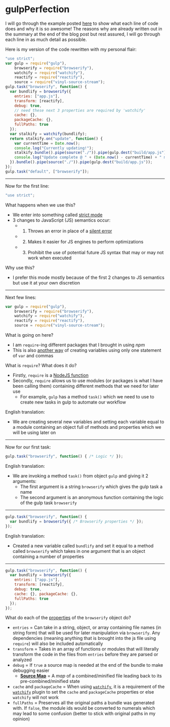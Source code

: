 # gulpPerfection

I will go through the example posted [here][1] to show what each line of code does and why it is so awesome! The reasons why are already written out in the summary at the end of the blog post but rest assured, I will go through each line in as much detail as possible.

Here is my version of the code rewritten with my personal flair:

```JavaScript
"use strict";
var gulp = require("gulp"),
    browserify = require("browserify"),
    watchify = require("watchify"),
    reactify = require("reactify"),
    source = require("vinyl-source-stream");
gulp.task("browserify", function() {
  var bundlify = browserify({
    entries: ["app.js"],
    transform: [reactify],
    debug: true,
    // need these next 3 properties are required by 'watchify'
    cache: {},
    packageCache: {},
    fullPaths: true
  });
  var stalkify = watchify(bundlify);
  return stalkify.on("update", function() {
    var currentTime = Date.now();
    console.log("Currently updating!");
    stalkify.bundle().pipe(source("./")).pipe(gulp.dest("build/app.js"));
    console.log("Update complete @ " + (Date.now() - currentTime) + " milliseconds!");
  }).bundle().pipe(source("./")).pipe(gulp.dest("build/app.js"));
});
gulp.task("default", ["browserify"]);
```

---

Now for the first line:

```JavaScript
"use strict";
```

What happens when we use this?
- We enter into something called [strict mode][2]
- 3 changes to JavaScript (JS) semantics occur:
  - 1) Throws an error in place of a [silent error][3]
  - 2) Makes it easier for JS engines to perform optimizations
  - 3) Prohibit the use of potential future JS syntax that may or may not work when executed

Why use this?
- I prefer this mode mostly because of the first 2 changes to JS semantics but use it at your own discretion

---

Next few lines:

```JavaScript
var gulp = require("gulp"),
    browserify = require("browserify"),
    watchify = require("watchify"),
    reactify = require("reactify"),
    source = require("vinyl-source-stream");
```

What is going on here?
- I am `require`-ing different packages that I brought in using *npm*
- This is also [another way][4] of creating variables using only one statement of `var` and commas

What is `require`? What does it do?
- Firstly, `require` is a [NodeJS function][5]
- Secondly, `require` allows us to use modules (or packages is what I have been calling them) containing different methods that we need for later use
  - For example, `gulp` has a method `task()` which we need to use to create new tasks in gulp to automate our workflow

English translation:
- We are creating several new variables and setting each variable equal to a module containing an object full of methods and properties which we will be using later on

---

Now for our first task:

```JavaScript
gulp.task("browserify", function() { /* Logic */ });
```

English translation:
- We are invoking a method `task()` from object `gulp` and giving it 2 arguments:
  - The first argument is a string `browserify` which gives the gulp task a name
  - The second argument is an anonymous function containing the logic of the gulp task `browserify`

---

```JavaScript
gulp.task("browserify", function() {
  var bundlify = browserify({ /* Browserify properties */ });
});
```

English translation:
- Created a new variable called `bundlify` and set it equal to a method called `browserify` which takes in one argument that is an object containing a number of properties

---

```JavaScript
gulp.task("browserify", function() {
  var bundlify = browserify({
    entries: ["app.js"],
    transform: [reactify],
    debug: true,
    cache: {}, packageCache: {},
    fullPaths: true
  });
});
```

What do each of the [properties][6] of the `browserify` object do?
- `entries` = Can take in a string, object, or array containing file names (in string form) that will be used for later manipulation via `browserify`. Any dependencies (meaning anything that is brought into the js file using `require`) will also be included automatically
- `transform` = Takes in an array of functions or modules that will literally transform the code in the files from `entries` before they are parsed or analyzed
- `debug` = If `true` a source map is needed at the end of the bundle to make debugging easier
  - [**Source Map**][7] = A *map* of a combined/minified file leading back to its pre-combined/minified state
- `cache` and `packageCache` = When using [`watchify`][8], it is a requirement of the [`watchify`][8] plugin to set the `cache` and `packageCache` properties or else `watchify` will not work
- `fullPaths` = Preserves all the original paths a bundle was generated with. If `false`, the module ids would be converted to numerals which may lead to some confusion (better to stick with original paths in my opinion)

[1]: http://christianalfoni.github.io/javascript/2014/08/15/react-js-workflow.html "Christian Alfoni's Blog"

[2]: https://developer.mozilla.org/en-US/docs/Web/JavaScript/Reference/Strict_mode "MDN: Strict Mode"

[3]: http://eloquentjavascript.net/1st_edition/chapter5.html "Eloquent JS: Error Handling"

[4]: http://www.w3schools.com/js/js_variables.asp "W3: Variable Declaration"

[5]: https://nodejs.org/api/modules.html#modules_addenda_package_manager_tips "NodeJS: require()"

[6]: https://github.com/substack/node-browserify#usage "Browserify Documentation"

[7]: http://www.html5rocks.com/en/tutorials/developertools/sourcemaps/ "HTML5 Rocks: Source Maps"

[8]: https://github.com/substack/watchify "Watchify Documentation"

